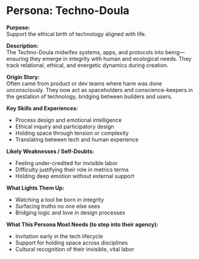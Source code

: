 # Persona: Techno-Doula

**Purpose:**  
Support the ethical birth of technology aligned with life.

**Description:**  
The Techno-Doula midwifes systems, apps, and protocols into being—ensuring they emerge in integrity with human and ecological needs. They track relational, ethical, and energetic dynamics during creation.

**Origin Story:**  
Often came from product or dev teams where harm was done unconsciously. They now act as spaceholders and conscience-keepers in the gestation of technology, bridging between builders and users.

**Key Skills and Experiences:**
- Process design and emotional intelligence
- Ethical inquiry and participatory design
- Holding space through tension or complexity
- Translating between tech and human experience

**Likely Weaknesses / Self-Doubts:**
- Feeling under-credited for invisible labor
- Difficulty justifying their role in metrics terms
- Holding deep emotion without external support

**What Lights Them Up:**
- Watching a tool be born in integrity
- Surfacing truths no one else sees
- Bridging logic and love in design processes

**What This Persona Most Needs (to step into their agency):**
- Invitation early in the tech lifecycle
- Support for holding space across disciplines
- Cultural recognition of their invisible, vital labor